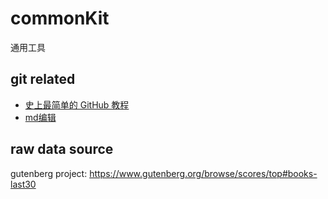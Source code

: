 # commonKit
通用工具

## git related
- [史上最简单的 GitHub 教程](https://blog.csdn.net/qq_35246620/article/details/66973794)
- [md编辑](https://github.com/kaivin/markdown/blob/master/readme.md)

## raw data source
gutenberg project: https://www.gutenberg.org/browse/scores/top#books-last30


